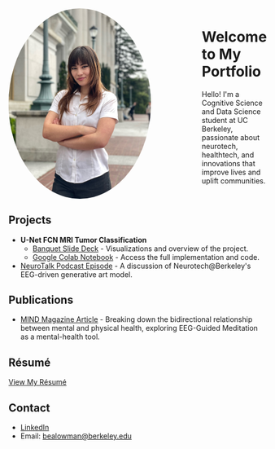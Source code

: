<div style="display: flex; align-items: flex-start;">

  <img src="https://github.com/bealowman/bealowman.github.io/raw/main/headshot.jpeg" alt="Beatrice Lowman" style="margin-right: 100px; width: 280px; border-radius: 50%;">

  <div>
    <h1>Welcome to My Portfolio</h1>
    <p>Hello! I'm a Cognitive Science and Data Science student at UC Berkeley, passionate about neurotech, healthtech, and innovations that improve lives and uplift communities.</p>
  </div>

</div>

## Projects
- **U-Net FCN MRI Tumor Classification**
  - [Banquet Slide Deck](https://docs.google.com/presentation/d/1hrxFJ_2oNG2gDl1-EjpjD9lEy_CkqLDlOv4OzKYC4cc/edit#slide=id.p) - Visualizations and overview of the project.
  - [Google Colab Notebook](https://colab.research.google.com/drive/1BZG8uK6YUqL9aYi-Dk8pFQcsqfyhE_HJ?usp=sharing) - Access the full implementation and code.
- [NeuroTalk Podcast Episode](https://open.spotify.com/episode/11FaSkpjikXlh6dczcasaY?si=e7f978b079b64627) - A discussion of Neurotech@Berkeley's EEG-driven generative art model.

## Publications
- [MIND Magazine Article](https://neurotech.studentorg.berkeley.edu/MIND_F23.pdf) - Breaking down the bidirectional relationship between mental and physical health, exploring EEG-Guided Meditation as a mental-health tool.

## Résumé
[View My Résumé](file:///Users/beatricelowman/Downloads/Lowman_Beatrice_Resume_03_03_2025.docx%20(1).pdf)

## Contact
- [LinkedIn](https://www.linkedin.com/in/beatrice-lowman/)
- Email: bealowman@berkeley.edu
